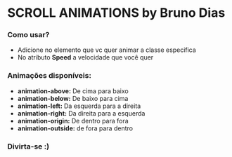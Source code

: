 # SCROLL ANIMATIONS by Bruno Dias 

### Como usar?
- Adicione no elemento que vc quer animar a classe especifica
- No atributo **Speed** a velocidade que você quer

### Animações disponíveis:
- **animation-above:** De cima para baixo
- **animation-below:** De baixo para cima
- **animation-left:** Da esquerda para a direita
- **animation-right:** Da direita para a esquerda
- **animation-origin:** De dentro para fora
- **animation-outside:** de fora para dentro

### Divirta-se :)
